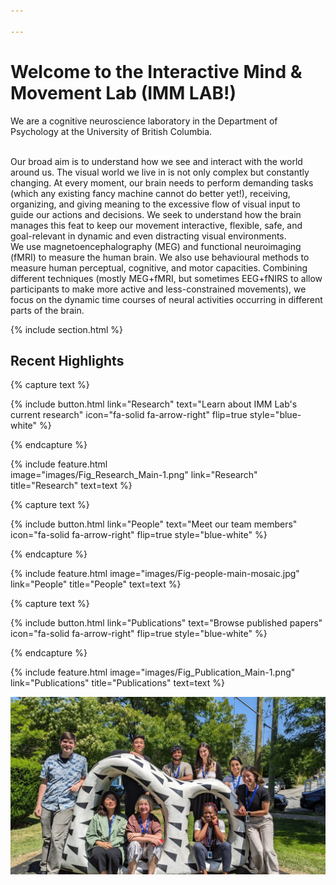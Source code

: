 ```yaml
---

--- 
```


# Welcome to the Interactive Mind & Movement Lab (IMM LAB!)



We are a cognitive neuroscience laboratory in the Department of Psychology at the University of British Columbia.

<br>
Our broad aim is to understand how we see and interact with the world around us. The visual world we live in is not only complex but constantly changing. At every moment, our brain needs to perform demanding tasks (which any existing fancy machine cannot do better yet!), receiving, organizing, and giving meaning to the excessive flow of visual input to guide our actions and decisions. We seek to understand how the brain manages this feat to keep our movement interactive, flexible, safe, and goal-relevant in dynamic and even distracting visual environments.

<br>
We use magnetoencephalography (MEG) and functional neuroimaging (fMRI) to measure the human brain. We also use behavioural methods to measure human perceptual, cognitive, and motor capacities. Combining different techniques (mostly MEG+fMRI, but sometimes EEG+fNIRS to allow participants to make more active and less-constrained movements), we focus on the dynamic time courses of neural activities occurring in different parts of the brain.

<!-- Section break -->
{% include section.html %}

## **Recent Highlights**

<!-- Research -->
{% capture text %}

{%
  include button.html
  link="Research"
  text="Learn about IMM Lab's current research"
  icon="fa-solid fa-arrow-right"
  flip=true
  style="blue-white"
%}

{% endcapture %}

{%
  include feature.html  
  image="images/Fig_Research_Main-1.png"
  link="Research"
  title="Research"
  text=text
%}

<!-- Team / People -->
{% capture text %}

{%
  include button.html
  link="People"
  text="Meet our team members"
  icon="fa-solid fa-arrow-right"
  flip=true
  style="blue-white"
%}

{% endcapture %}

{%
  include feature.html
  image="images/Fig-people-main-mosaic.jpg"
  link="People"
  title="People"
  text=text
%}


<!-- Publications -->
{% capture text %}

{%
  include button.html
  link="Publications"
  text="Browse published papers"
  icon="fa-solid fa-arrow-right"
  flip=true
  style="blue-white"
%}

{% endcapture %}

{%
  include feature.html
  image="images/Fig_Publication_Main-1.png"
  link="Publications"
  title="Publications"
  text=text
%}

<!-- Lab photo image -->
![lab-photo](/images/lab-group-photo-img1.jpg)
